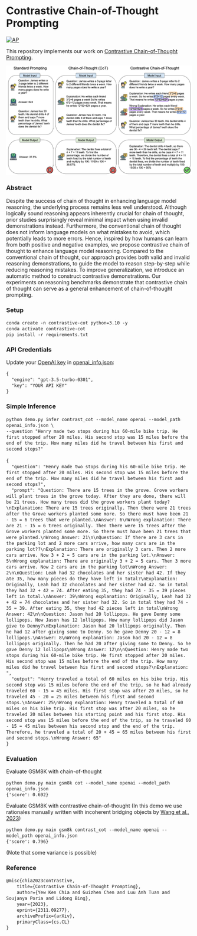 # Contrastive Chain-of-Thought Prompting

[![AP](https://img.shields.io/badge/arXiv-Preprint-blue)](https://arxiv.org/abs/2311.09277)

This repository implements our work on [Contrastive Chain-of-Thought Prompting](https://arxiv.org/abs/2311.09277).

![intro](assets/ContrastiveIntro.png)

### Abstract

Despite the success of chain of thought in enhancing language model reasoning, the underlying process remains less well
understood. Although logically sound reasoning appears inherently crucial for chain of thought, prior studies
surprisingly reveal minimal impact when using invalid demonstrations instead. Furthermore, the conventional chain of
thought does not inform language models on what mistakes to avoid, which potentially leads to more errors. Hence,
inspired by how humans can learn from both positive and negative examples, we propose contrastive chain of thought to
enhance language model reasoning. Compared to the conventional chain of thought, our approach provides both valid and
invalid reasoning demonstrations, to guide the model to reason step-by-step while reducing reasoning mistakes. To
improve generalization, we introduce an automatic method to construct contrastive demonstrations. Our experiments on
reasoning benchmarks demonstrate that contrastive chain of thought can serve as a general enhancement of
chain-of-thought prompting.

### Setup

```
conda create -n contrastive-cot python=3.10 -y
conda activate contrastive-cot
pip install -r requirements.txt
```

### API Credentials

Update your [OpenAI key](https://platform.openai.com/account/api-keys) in [openai_info.json](openai_info.json):

```
{
  "engine": "gpt-3.5-turbo-0301",
  "key": "YOUR API KEY"
}
```

### Simple Inference

```
python demo.py infer contrast_cot --model_name openai --model_path openai_info.json \
--question "Henry made two stops during his 60-mile bike trip. He first stopped after 20 miles. His second stop was 15 miles before the end of the trip. How many miles did he travel between his first and second stops?"

{
  "question": "Henry made two stops during his 60-mile bike trip. He first stopped after 20 miles. His second stop was 15 miles before the end of the trip. How many miles did he travel between his first and second stops?",
  "prompt": "Question: There are 15 trees in the grove. Grove workers will plant trees in the grove today. After they are done, there will be 21 trees. How many trees did the grove workers plant today?\nExplanation: There are 15 trees originally. Then there were 21 trees after the Grove workers planted some more. So there must have been 21 - 15 = 6 trees that were planted.\nAnswer: 6\nWrong explanation: There are 21 - 15 = 6 trees originally. Then there were 15 trees after the Grove workers planted some more. So there must have been 21 trees that were planted.\nWrong Answer: 21\n\nQuestion: If there are 3 cars in the parking lot and 2 more cars arrive, how many cars are in the parking lot??\nExplanation: There are originally 3 cars. Then 2 more cars arrive. Now 3 + 2 = 5 cars are in the parking lot.\nAnswer: 5\nWrong explanation: There are originally 3 + 2 = 5 cars. Then 3 more cars arrive. Now 2 cars are in the parking lot\nWrong Answer: 2\n\nQuestion: Leah had 32 chocolates and her sister had 42. If they ate 35, how many pieces do they have left in total?\nExplanation: Originally, Leah had 32 chocolates and her sister had 42. So in total they had 32 + 42 = 74. After eating 35, they had 74 - 35 = 39 pieces left in total.\nAnswer: 39\nWrong explanation: Originally, Leah had 32 + 42 = 74 chocolates and her sister had 32. So in total they had 74 - 35 = 39. After eating 35, they had 42 pieces left in total\nWrong Answer: 42\n\nQuestion: Jason had 20 lollipops. He gave Denny some lollipops. Now Jason has 12 lollipops. How many lollipops did Jason give to Denny?\nExplanation: Jason had 20 lollipops originally. Then he had 12 after giving some to Denny. So he gave Denny 20 - 12 = 8 lollipops.\nAnswer: 8\nWrong explanation: Jason had 20 - 12 = 8 lollipops originally. Then he had 20 after giving some to Denny. So he gave Denny 12 lollipops\nWrong Answer: 12\n\nQuestion: Henry made two stops during his 60-mile bike trip. He first stopped after 20 miles. His second stop was 15 miles before the end of the trip. How many miles did he travel between his first and second stops?\nExplanation: ",
  "output": "Henry traveled a total of 60 miles on his bike trip. His second stop was 15 miles before the end of the trip, so he had already traveled 60 - 15 = 45 miles. His first stop was after 20 miles, so he traveled 45 - 20 = 25 miles between his first and second stops.\nAnswer: 25\nWrong explanation: Henry traveled a total of 60 miles on his bike trip. His first stop was after 20 miles, so he traveled 20 miles between his starting point and his first stop. His second stop was 15 miles before the end of the trip, so he traveled 60 - 15 = 45 miles between his second stop and the end of the trip. Therefore, he traveled a total of 20 + 45 = 65 miles between his first and second stops.\nWrong Answer: 65"
}
```

### Evaluation

Evaluate GSM8K with chain-of-thought

```
python demo.py main gsm8k cot --model_name openai --model_path openai_info.json
{'score': 0.692}
```

Evaluate GSM8K with contrastive chain-of-thought
(In this demo we use rationales manually written with incoherent bridging objects
by [Wang et al., 2023](https://aclanthology.org/2023.acl-long.153/))

```
python demo.py main gsm8k contrast_cot --model_name openai --model_path openai_info.json
{'score': 0.796}
```

(Note that some variance is possible)

### Reference

```
@misc{chia2023contrastive,
    title={Contrastive Chain-of-Thought Prompting},
    author={Yew Ken Chia and Guizhen Chen and Luu Anh Tuan and Soujanya Poria and Lidong Bing},
    year={2023},
    eprint={2311.09277},
    archivePrefix={arXiv},
    primaryClass={cs.CL}
}
```
